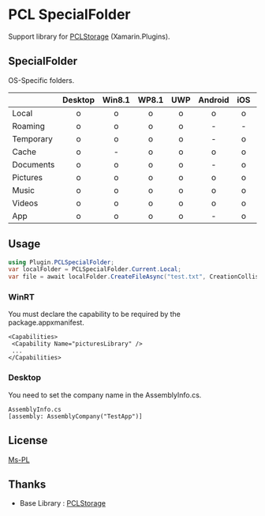 # PCL SpecialFolder

Support library for [PCLStorage](https://github.com/dsplaisted/PCLStorage "PCLStorage") (Xamarin.Plugins).

## SpecialFolder

OS-Specific folders.

||Desktop|Win8.1|WP8.1|UWP|Android|iOS|Mac|
| --- |:---:|:---:|:---:|:---:|:---:|:---:|:---:|
|Local    |o|o|o|o|o|o|o|
|Roaming  |o|o|o|o|-|-|-|
|Temporary|o|o|o|o|-|o|o|
|Cache    |o|-|o|o|o|o|o|
|Documents|o|o|o|o|-|o|o|
|Pictures |o|o|o|o|o|o|o|
|Music    |o|o|o|o|o|o|o|
|Videos   |o|o|o|o|o|o|o|
|App      |o|o|o|o|-|o|o|

## Usage

```C#
using Plugin.PCLSpecialFolder;
var localFolder = PCLSpecialFolder.Current.Local;
var file = await localFolder.CreateFileAsync("test.txt", CreationCollisionOption.ReplaceExisting);
```

### WinRT

You must declare the capability to be required by the package.appxmanifest.

```
<Capabilities>
 <Capability Name="picturesLibrary" />
 ...
</Capabilities>
```

### Desktop

You need to set the company name in the AssemblyInfo.cs.

```
AssemblyInfo.cs
[assembly: AssemblyCompany("TestApp")]
```

## License

[Ms-PL](https://msdn.microsoft.com/library/gg592960.aspx "Ms-PL")

## Thanks

- Base Library : [PCLStorage](https://github.com/dsplaisted/PCLStorage "PCLStorage")
